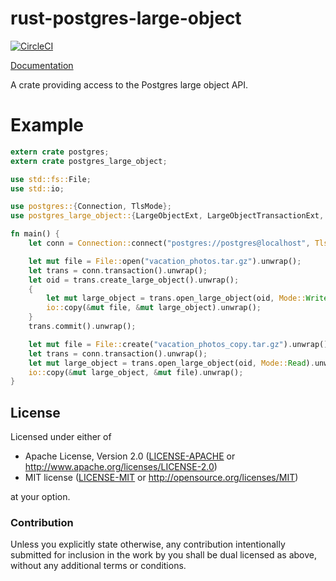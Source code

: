 # rust-postgres-large-object

[![CircleCI](https://circleci.com/gh/sfackler/rust-postgres-large-object.svg?style=shield)](https://circleci.com/gh/sfackler/rust-postgres-large-object)

[Documentation](https://docs.rs/postgres_large_object)

A crate providing access to the Postgres large object API.

# Example

```rust
extern crate postgres;
extern crate postgres_large_object;

use std::fs::File;
use std::io;

use postgres::{Connection, TlsMode};
use postgres_large_object::{LargeObjectExt, LargeObjectTransactionExt, Mode};

fn main() {
    let conn = Connection::connect("postgres://postgres@localhost", TlsMode::None).unwrap();

    let mut file = File::open("vacation_photos.tar.gz").unwrap();
    let trans = conn.transaction().unwrap();
    let oid = trans.create_large_object().unwrap();
    {
        let mut large_object = trans.open_large_object(oid, Mode::Write).unwrap();
        io::copy(&mut file, &mut large_object).unwrap();
    }
    trans.commit().unwrap();

    let mut file = File::create("vacation_photos_copy.tar.gz").unwrap();
    let trans = conn.transaction().unwrap();
    let mut large_object = trans.open_large_object(oid, Mode::Read).unwrap();
    io::copy(&mut large_object, &mut file).unwrap();
}
```

## License

Licensed under either of
 * Apache License, Version 2.0 ([LICENSE-APACHE](LICENSE-APACHE) or http://www.apache.org/licenses/LICENSE-2.0)
 * MIT license ([LICENSE-MIT](LICENSE-MIT) or http://opensource.org/licenses/MIT)

at your option.

### Contribution

Unless you explicitly state otherwise, any contribution intentionally submitted
for inclusion in the work by you shall be dual licensed as above, without any
additional terms or conditions.
